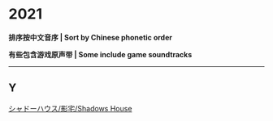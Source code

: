 # 2021

**排序按中文音序 | Sort by Chinese phonetic order**

**有些包含游戏原声带 | Some include game soundtracks**

----

## Y

[シャドーハウス/影宅/Shadows House](/wiki/シャドーハウス.md)
